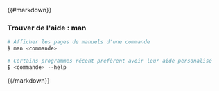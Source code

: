 {{#markdown}}
### Trouver de l'aide : man

```bash
# Afficher les pages de manuels d'une commande
$ man <commande>
```

```bash
# Certains programmes récent prefèrent avoir leur aide personalisé
$ <commande> --help
```
{{/markdown}}